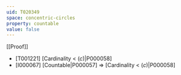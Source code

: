 ```yaml
---
uid: T020349
space: concentric-circles
property: countable
value: false
---
```

[[Proof]]

* [T001221] [Cardinality < $\mathfrak(c)$|P000058]
* [I000067] [Countable|P000057] => [Cardinality < $\mathfrak(c)$|P000058]

